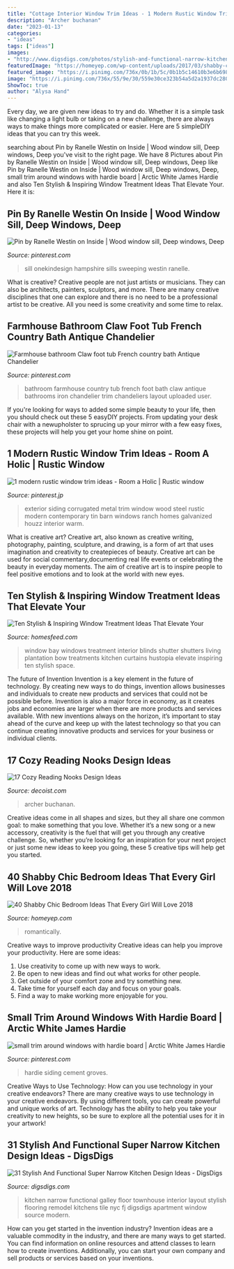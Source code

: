 ```yaml
---
title: "Cottage Interior Window Trim Ideas - 1 Modern Rustic Window Trim Ideas"
description: "Archer buchanan"
date: "2023-01-13"
categories:
- "ideas"
tags: ["ideas"]
images:
- "http://www.digsdigs.com/photos/stylish-and-functional-narrow-kitchen-design-ideas-6-554x829.jpg"
featuredImage: "https://homeyep.com/wp-content/uploads/2017/03/shabby-chic-bedroom/4-shabby-chic-bedroom-ideas.jpg"
featured_image: "https://i.pinimg.com/736x/0b/1b/5c/0b1b5c14610b3e6b6984cc342a27530b.jpg"
image: "https://i.pinimg.com/736x/55/9e/30/559e30ce323b54a5d2a1937dc280b8dc.jpg"
ShowToc: true
author: "Alysa Hand"
---
```



Every day, we are given new ideas to try and do. Whether it is a simple task like changing a light bulb or taking on a new challenge, there are always ways to make things more complicated or easier. Here are 5 simpleDIY ideas that you can try this week.

	

		
searching about Pin by Ranelle Westin on Inside | Wood window sill, Deep windows, Deep you've visit to the right page. We have 8 Pictures about Pin by Ranelle Westin on Inside | Wood window sill, Deep windows, Deep like Pin by Ranelle Westin on Inside | Wood window sill, Deep windows, Deep, small trim around windows with hardie board | Arctic White James Hardie and also Ten Stylish &amp; Inspiring Window Treatment Ideas That Elevate Your. Here it is:
		
    
## Pin By Ranelle Westin On Inside | Wood Window Sill, Deep Windows, Deep

<img loading=lazy src="https://i.pinimg.com/736x/55/9e/30/559e30ce323b54a5d2a1937dc280b8dc.jpg" onerror="this.onerror=null;this.src='https://tse1.mm.bing.net/th?id=OIP.EMTROu4wf5_fwFHKI8VeUwHaLG&amp;pid=15.1';" alt="Pin by Ranelle Westin on Inside | Wood window sill, Deep windows, Deep">

_Source: pinterest.com_

>sill onekindesign hampshire sills sweeping westin ranelle. 

	

What is creative?
Creative people are not just artists or musicians. They can also be architects, painters, sculptors, and more. There are many creative disciplines that one can explore and there is no need to be a professional artist to be creative. All you need is some creativity and some time to relax.

    
## Farmhouse Bathroom Claw Foot Tub French Country Bath Antique Chandelier

<img loading=lazy src="https://i.pinimg.com/736x/10/e6/ac/10e6ac6b35d21100b75cd3513b6deba8.jpg" onerror="this.onerror=null;this.src='https://tse1.mm.bing.net/th?id=OIP.BdZ5Y3pp4LDVpDZgTll-eAHaJ3&amp;pid=15.1';" alt="Farmhouse bathroom Claw foot tub French country bath Antique Chandelier">

_Source: pinterest.com_

>bathroom farmhouse country tub french foot bath claw antique bathrooms iron chandelier trim chandeliers layout uploaded user. 

	

If you're looking for ways to added some simple beauty to your life, then you should check out these 5 easyDIY projects. From updating your desk chair with a newupholster to sprucing up your mirror with a few easy fixes, these projects will help you get your home shine on point.

    
## 1 Modern Rustic Window Trim Ideas - Room A Holic | Rustic Window

<img loading=lazy src="https://i.pinimg.com/736x/0b/1b/5c/0b1b5c14610b3e6b6984cc342a27530b.jpg" onerror="this.onerror=null;this.src='https://tse3.mm.bing.net/th?id=OIP.GhvGQsy7Wq0jESO5tp0txgHaLJ&amp;pid=15.1';" alt="1 modern rustic window trim ideas - Room a Holic | Rustic window">

_Source: pinterest.jp_

>exterior siding corrugated metal trim window wood steel rustic modern contemporary tin barn windows ranch homes galvanized houzz interior warm. 

	

What is creative art?
Creative art, also known as creative writing, photography, painting, sculpture, and drawing, is a form of art that uses imagination and creativity to createpieces of beauty. Creative art can be used for social commentary,documenting real life events or celebrating the beauty in everyday moments. The aim of creative art is to inspire people to feel positive emotions and to look at the world with new eyes.

    
## Ten Stylish &amp; Inspiring Window Treatment Ideas That Elevate Your

<img loading=lazy src="http://homesfeed.com/wp-content/uploads/2019/02/bay-window-with-trim-shutter-in-white-white-sofa-slipcovers-x-base-coffee-table-in-white-wood-plank-floors.jpg" onerror="this.onerror=null;this.src='https://tse2.mm.bing.net/th?id=OIP.dtkwbXb9L7Ag9WrntYt55gHaLH&amp;pid=15.1';" alt="Ten Stylish &amp; Inspiring Window Treatment Ideas That Elevate Your">

_Source: homesfeed.com_

>window bay windows treatment interior blinds shutter shutters living plantation bow treatments kitchen curtains hustopia elevate inspiring ten stylish space. 

	

The future of Invention
Invention is a key element in the future of technology. By creating new ways to do things, invention allows businesses and individuals to create new products and services that could not be possible before. Invention is also a major force in economy, as it creates jobs and economies are larger when there are more products and services available. With new inventions always on the horizon, it’s important to stay ahead of the curve and keep up with the latest technology so that you can continue creating innovative products and services for your business or individual clients.

    
## 17 Cozy Reading Nooks Design Ideas

<img loading=lazy src="https://cdn.decoist.com/wp-content/uploads/2012/05/colorful-reading-nook-with-pillows-and-big-bookcase.jpg" onerror="this.onerror=null;this.src='https://tse1.mm.bing.net/th?id=OIP.wEf_U9E2W9JQg68V6VQo2gHaLH&amp;pid=15.1';" alt="17 Cozy Reading Nooks Design Ideas">

_Source: decoist.com_

>archer buchanan. 

	

Creative ideas come in all shapes and sizes, but they all share one common goal: to make something that you love. Whether it’s a new song or a new accessory, creativity is the fuel that will get you through any creative challenge. So, whether you’re looking for an inspiration for your next project or just some new ideas to keep you going, these 5 creative tips will help get you started.

    
## 40 Shabby Chic Bedroom Ideas That Every Girl Will Love 2018

<img loading=lazy src="https://homeyep.com/wp-content/uploads/2017/03/shabby-chic-bedroom/4-shabby-chic-bedroom-ideas.jpg" onerror="this.onerror=null;this.src='https://tse4.mm.bing.net/th?id=OIP.IF0A7lLrnmFObFhZXIKdTQAAAA&amp;pid=15.1';" alt="40 Shabby Chic Bedroom Ideas That Every Girl Will Love 2018">

_Source: homeyep.com_

>romantically. 

	

Creative ways to improve productivity
Creative ideas can help you improve your productivity. Here are some ideas: 
1. Use creativity to come up with new ways to work.
2. Be open to new ideas and find out what works for other people. 
3. Get outside of your comfort zone and try something new. 
4. Take time for yourself each day and focus on your goals. 
5. Find a way to make working more enjoyable for you.

    
## Small Trim Around Windows With Hardie Board | Arctic White James Hardie

<img loading=lazy src="https://i.pinimg.com/736x/b3/19/c6/b319c6c3b17426df2a5b873b50e32ab3--james-hardie-white-trim.jpg" onerror="this.onerror=null;this.src='https://tse3.mm.bing.net/th?id=OIP.EOoyWXhTb0f7joDvtdaSMAHaFj&amp;pid=15.1';" alt="small trim around windows with hardie board | Arctic White James Hardie">

_Source: pinterest.com_

>hardie siding cement groves. 

	

Creative Ways to Use Technology: How can you use technology in your creative endeavors?
There are many creative ways to use technology in your creative endeavors. By using different tools, you can create powerful and unique works of art. Technology has the ability to help you take your creativity to new heights, so be sure to explore all the potential uses for it in your artwork!

    
## 31 Stylish And Functional Super Narrow Kitchen Design Ideas - DigsDigs

<img loading=lazy src="http://www.digsdigs.com/photos/stylish-and-functional-narrow-kitchen-design-ideas-6-554x829.jpg" onerror="this.onerror=null;this.src='https://tse4.mm.bing.net/th?id=OIP.SAMwDRwEB4KCSn6mR7u7cQHaLF&amp;pid=15.1';" alt="31 Stylish And Functional Super Narrow Kitchen Design Ideas - DigsDigs">

_Source: digsdigs.com_

>kitchen narrow functional galley floor townhouse interior layout stylish flooring remodel kitchens tile nyc fj digsdigs apartment window source modern. 

	

How can you get started in the invention industry?
Invention ideas are a valuable commodity in the industry, and there are many ways to get started. You can find information on online resources and attend classes to learn how to create inventions. Additionally, you can start your own company and sell products or services based on your inventions.

